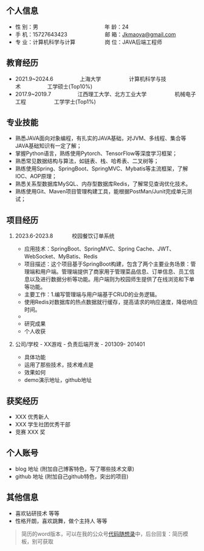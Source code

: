 ## 个人信息 

* 性 别：男&emsp;&emsp;&emsp;&emsp;&emsp;&emsp;&emsp;&emsp;&emsp;&emsp;&emsp;&emsp;&ensp;年 龄：24  
* 手 机：15727643423 &emsp;&emsp;&emsp;&emsp;&emsp;&emsp;&ensp;  邮 箱：Jkmaoya@gmail.com    
* 专 业：计算机科学与计算 &emsp;&emsp;&emsp;&emsp;&emsp; 岗 位：JAVA后端工程师

## 教育经历

* 2021.9~2024.6&emsp;&emsp;&emsp;&emsp;&emsp;上海大学&emsp;&emsp;&emsp;&emsp;&emsp; 计算机科学与技术&emsp;&emsp;&emsp;&emsp;&emsp;工学硕士(Top10%)       
* 2017.9~2019.7&emsp;&emsp;&emsp;&emsp;&emsp;江西理工大学、北方工业大学&emsp;&emsp;&emsp;&emsp;&emsp; 机械电子工程&emsp;&emsp;&emsp;&emsp;&emsp; 工学学士(Top1%)       

## 专业技能

* 熟悉JAVA面向对象编程，有扎实的JAVA基础，对JVM、多线程、集合等JAVA基础知识有一定了解；
* 掌握Python语言，熟练使用Pytorch、TensorFlow等深度学习框架；
* 熟悉常见数据结构与算法，如链表、栈、哈希表、二叉树等；
* 熟练使用Spring、SpringBoot、SpringMVC、Mybatis等主流框架，了解IOC、AOP原理；
* 熟悉关系型数据库MySQL、内存型数据库Redis，了解常见查询优化技术。
* 熟练使用Git、Maven项目管理构建工具，能根据PostMan/Junit完成单元测试；

## 项目经历

1. 2023.6-2023.8  &emsp;&emsp;&emsp; 校园餐饮订单系统
    * 应用技术：SpringBoot、SpringMVC、Spring Cache、JWT、WebSocket、MyBatis、Redis
    * 项目描述：这个项目基于SpringBoot构建，包含了两个主要业务场景：管理端和用户端。管理端提供了商家用于管理菜品信息、订单信息、员工信息以及进行数据分析等功能。用户端则为校园师生提供了在线浏览和下单等功能。
    * 主要工作：1.编写管理端与用户端基于CRUD的业务逻辑。
    * 使用Redis对数据库的热点数据就行缓存，提高请求的响应速度，降低响应时间。
    * 
    * 研究成果
    * 个人收获

2. 公司/学校 - XX游戏 - 负责后端开发 - 201309- 201401 
    * 具体功能 
    * 运用了那些技术，技术难点是
    * 效果如何
    * demo演示地址，github地址 

## 获奖经历
* XXX 优秀新人
* XXX 学生社团优秀干部
* 竞赛 XXX 奖

## 个人账号 
* blog 地址 (附加自己博客特色，写了哪些技术文章)
* github 地址 (附加自己github特色，突出的项目)

## 其他信息 
* 喜欢钻研技术 等等
* 性格开朗，喜欢跳舞，做个主持人 等等 

> 简历的word版本，可以在我的公众号[代码随想录](https://img-blog.csdnimg.cn/20200815195519696.png)中，后台回复：简历模板，别可获取

